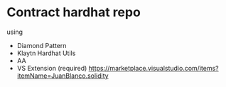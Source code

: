 # Contract hardhat repo

using

- Diamond Pattern
- Klaytn Hardhat Utils
- AA
- VS Extension (required)
  https://marketplace.visualstudio.com/items?itemName=JuanBlanco.solidity
